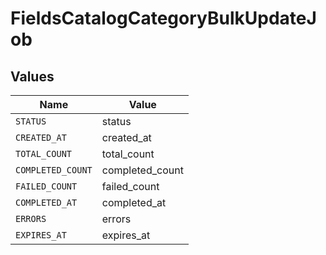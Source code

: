# FieldsCatalogCategoryBulkUpdateJob


## Values

| Name              | Value             |
| ----------------- | ----------------- |
| `STATUS`          | status            |
| `CREATED_AT`      | created_at        |
| `TOTAL_COUNT`     | total_count       |
| `COMPLETED_COUNT` | completed_count   |
| `FAILED_COUNT`    | failed_count      |
| `COMPLETED_AT`    | completed_at      |
| `ERRORS`          | errors            |
| `EXPIRES_AT`      | expires_at        |